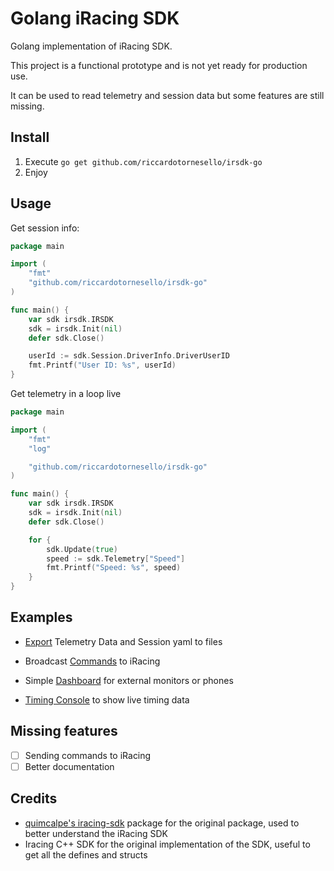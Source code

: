 # Golang iRacing SDK

Golang implementation of iRacing SDK.

This project is a functional prototype and is not yet ready for production use.

It can be used to read telemetry and session data but some features are still missing.

## Install

1. Execute `go get github.com/riccardotornesello/irsdk-go`
2. Enjoy

## Usage

Get session info:

```go
package main

import (
    "fmt"
    "github.com/riccardotornesello/irsdk-go"
)

func main() {
    var sdk irsdk.IRSDK
    sdk = irsdk.Init(nil)
    defer sdk.Close()

    userId := sdk.Session.DriverInfo.DriverUserID
    fmt.Printf("User ID: %s", userId)
}
```

Get telemetry in a loop live

```go
package main

import (
    "fmt"
    "log"

    "github.com/riccardotornesello/irsdk-go"
)

func main() {
    var sdk irsdk.IRSDK
    sdk = irsdk.Init(nil)
    defer sdk.Close()

    for {
        sdk.Update(true)
        speed := sdk.Telemetry["Speed"]
        fmt.Printf("Speed: %s", speed)
    }
}
```

## Examples

- [Export](examples/export) Telemetry Data and Session yaml to files

- Broadcast [Commands](examples/commands) to iRacing

- Simple [Dashboard](examples/dashboard) for external monitors or phones

- [Timing Console](examples/times) to show live timing data

## Missing features

- [ ] Sending commands to iRacing
- [ ] Better documentation

## Credits

- [quimcalpe's iracing-sdk](https://github.com/quimcalpe/iracing-sdk) package for the original package, used to better understand the iRacing SDK
- Iracing C++ SDK for the original implementation of the SDK, useful to get all the defines and structs
